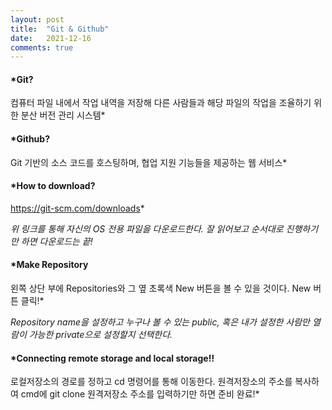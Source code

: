 ```yaml
---
layout: post
title:  "Git & Github"
date:   2021-12-16
comments: true
---
```


#### *Git? 
컴퓨터 파일 내에서 작업 내역을 저장해 다른 사람들과
해당 파일의 작업을 조율하기 위한 분산 버전 관리 시스템*

#### *Github?
Git 기반의 소스 코드를 호스팅하며, 협업 지원 기능들을 제공하는 웹 서비스*

#### *How to download?
https://git-scm.com/downloads*

*위 링크를 통해 자신의 OS 전용 파일을 다운로드한다. 
잘 읽어보고 순서대로 진행하기만 하면 다운로드는 끝!*

#### *Make Repository
왼쪽 상단 부에 Repositories와 그 옆 초록색 New 버튼을 볼 수 있을 것이다. 
New 버튼 클릭!*

*Repository name을 설정하고 누구나 볼 수 있는 public, 
혹은 내가 설정한 사람만 열람이 가능한 private으로 설정할지 선택한다.*

#### *Connecting remote storage and local storage!!  
로컬저장소의 경로를 정하고 cd 명령어를 통해 이동한다.
원격저장소의 주소를 복사하여 cmd에 git clone 원격저장소 주소를 입력하기만 하면 준비 완료!*
